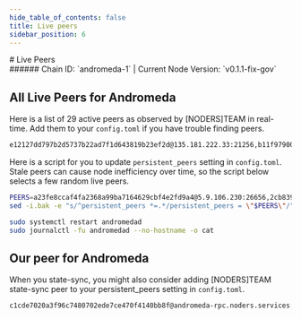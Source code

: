 ```yaml
---
hide_table_of_contents: false
title: Live peers
sidebar_position: 6
---
```


<div class="h1-with-icon icon-andromeda">
# Live Peers
</div>
###### Chain ID: `andromeda-1` | Current Node Version: `v0.1.1-fix-gov`

## All Live Peers for Andromeda
Here is a list of 29 active peers as observed by [NODERS]TEAM in real-time. Add them to your `config.toml` if you have trouble finding peers.

```bash
e12127dd797b2d5737b22ad7f1d643819b23ef2d@135.181.222.33:21256,b11f979002d6e77062094e2fcf904d60755f59c4@141.95.66.199:27402,7a9fcc577ab367969aae5e23720faccca34d1ad9@95.214.55.138:27656,9c413b373cbb6532b63ed815be3778b4b454b910@51.210.223.80:21256,07a94536ca7bfe82367a044655085d933fd09b71@5.161.226.84:14756,0a607ca589490863410285eed0ca66354912016e@206.125.33.62:26672,d9bfa29e0cf9c4ce0cc9c26d98e5d97228f93b0b@65.108.233.103:14756,648292d05ab741f62e6add74ab4aabce2d6904e8@46.36.132.28:26656,7d012c8d2cb87ec26b301136a77dc6ad2222f591@178.162.165.154:26656,262f71fd6962cb793a17133870c194d16cf8198d@65.21.10.105:26656,2dd49a25f3550c1f194b5b9bda10f041e797b6f6@152.53.2.133:21256,a23fe8ccaf4fa2368a99ba7164629cbf4e2fd9a4@5.9.106.230:26656,2cb8390d40d864a4e1542ffb34312392568cc2d3@65.21.22.30:26656,d3ed63793226159799fc553a5a0a43800c6ba4c0@5.79.79.80:26656,8d4381bc53d341231c43bc13b2853adef5e27998@51.210.223.185:26656,1f0433e4aafbe98e8a6e6cb6a663464706e495ec@178.162.165.151:26656,f9eb390e4bf5f96ae0f841fcd772a5e493ddb6fb@162.19.94.39:26656,af019c6415f8fb9ee7ba432ad0e4de66f0cd1e19@51.91.215.27:26656,4cc9b42bb7428db352bbcba47238aadef2818444@135.181.210.171:4376,ebc272824924ea1a27ea3183dd0b9ba713494f83@95.214.54.118:27126,07e3af8b546c400c1936c74d614e4627f8ee38ef@144.76.74.73:28656,7a313867fb7df8e8c84c32ef35fd97a693eb4282@185.8.107.163:26656,76666dab586f4025cc6ce0669c0a90294619dd55@51.77.57.29:26656,8b8c1d57f27c98958619aa01eb4d3d54c3976b1e@65.108.201.167:37656,780c7854bedfddce99141576dd80d356f4b94f7e@8.210.46.65:26656,1f5bcc6c9d7d68886c936cb92bbefc40de75c361@47.243.243.235:26656,2b3c34c6d3c20c02d07f856d17707bf576319fa2@147.135.31.22:21256,9d6955d6661e00f609986706aa9458d310575efc@65.109.108.47:21256,9025add124d9c8f4321efa1c2bfb8fc95b034f49@65.21.10.181:21256
```

Here is a script for you to update `persistent_peers` setting in `config.toml`. Stale peers can cause node inefficiency over time, so the script below selects a few random live peers.

```bash
PEERS=a23fe8ccaf4fa2368a99ba7164629cbf4e2fd9a4@5.9.106.230:26656,2cb8390d40d864a4e1542ffb34312392568cc2d3@65.21.22.30:26656,1f5bcc6c9d7d68886c936cb92bbefc40de75c361@47.243.243.235:26656,648292d05ab741f62e6add74ab4aabce2d6904e8@46.36.132.28:26656,b11f979002d6e77062094e2fcf904d60755f59c4@141.95.66.199:27402
sed -i.bak -e "s/^persistent_peers *=.*/persistent_peers = \"$PEERS\"/" ~/.andromeda/config/config.toml

sudo systemctl restart andromedad
sudo journalctl -fu andromedad --no-hostname -o cat
```

## Our peer for Andromeda
When you state-sync, you might also consider adding [NODERS]TEAM state-sync peer to your persistent_peers setting in `config.toml`.

```bash
c1cde7020a3f96c7480702ede7ce470f4140bb8f@andromeda-rpc.noders.services:34656
```
